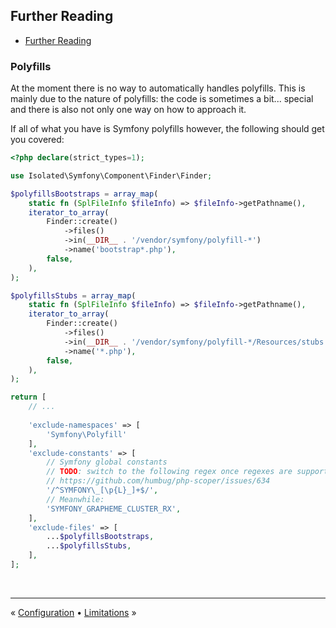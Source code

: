 ## Further Reading

- [Further Reading](#further-reading)


### Polyfills

At the moment there is no way to automatically handles polyfills. This is mainly
due to the nature of polyfills: the code is sometimes a bit... special and there
is also not only one way on how to approach it.

If all of what you have is Symfony polyfills however, the following should get
you covered:

```php
<?php declare(strict_types=1);

use Isolated\Symfony\Component\Finder\Finder;

$polyfillsBootstraps = array_map(
    static fn (SplFileInfo $fileInfo) => $fileInfo->getPathname(),
    iterator_to_array(
        Finder::create()
            ->files()
            ->in(__DIR__ . '/vendor/symfony/polyfill-*')
            ->name('bootstrap*.php'),
        false,
    ),
);

$polyfillsStubs = array_map(
    static fn (SplFileInfo $fileInfo) => $fileInfo->getPathname(),
    iterator_to_array(
        Finder::create()
            ->files()
            ->in(__DIR__ . '/vendor/symfony/polyfill-*/Resources/stubs')
            ->name('*.php'),
        false,
    ),
);

return [
    // ...
    
    'exclude-namespaces' => [
        'Symfony\Polyfill'
    ],
    'exclude-constants' => [
        // Symfony global constants
        // TODO: switch to the following regex once regexes are supported here
        // https://github.com/humbug/php-scoper/issues/634
        '/^SYMFONY\_[\p{L}_]+$/',
        // Meanwhile:
        'SYMFONY_GRAPHEME_CLUSTER_RX',
    ],
    'exclude-files' => [
        ...$polyfillsBootstraps,
        ...$polyfillsStubs,
    ],
];

```


<br />
<hr />

« [Configuration](configuration.md#configuration) • [Limitations](limitations.md#limitations) »
